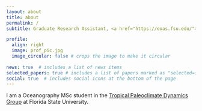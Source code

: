 ```yaml
---
layout: about
title: about
permalink: /
subtitle: Graduate Research Assistant, <a href="https://eoas.fsu.edu/">Dept. of Earth, Ocean, and Atmospheric Science</a>.

profile:
  align: right
  image: prof_pic.jpg
  image_circular: false # crops the image to make it circular
  
news: true  # includes a list of news items
selected_papers: true # includes a list of papers marked as "selected={true}"
social: true  # includes social icons at the bottom of the page
---
```


I am a Oceanography MSc student in the <a href="https://alyssaatwood.weebly.com/">Tropical Paleoclimate Dynamics Group</a> at Florida State University.

